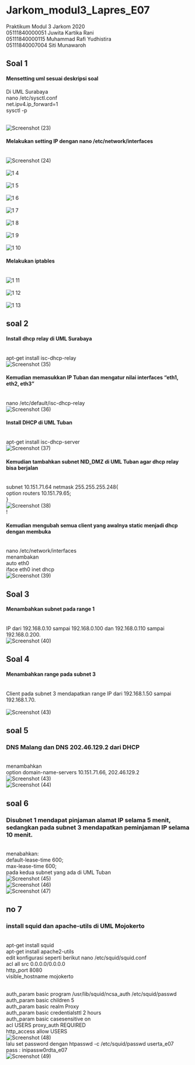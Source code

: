 # Jarkom_modul3_Lapres_E07
Praktikum Modul 3 Jarkom 2020<br/>
05111840000051 Juwita Kartika Rani<br/>
05111840000115 Muhammad Rafi Yudhistira<br/>
05111840007004 Siti Munawaroh<br/>
## Soal 1 
#### Mensetting uml sesuai deskripsi soal
Di UML Surabaya<br/>
nano /etc/sysctl.conf<br/>
net.ipv4.ip_forward=1<br/>
sysctl -p<br/>

<br/>![Screenshot (23)](https://user-images.githubusercontent.com/58022238/100530185-49e53600-3221-11eb-82b6-de50f8ed356c.png)<br/>

#### Melakukan setting IP dengan nano /etc/network/interfaces
<br/>![Screenshot (24)](https://user-images.githubusercontent.com/58022238/100530216-b52f0800-3221-11eb-9dab-c65873b9c96f.png)<br/>
<br/>![1 4](https://user-images.githubusercontent.com/56763570/100535252-16c48780-31cc-11eb-9b57-79625563d0f5.png)<br/>
<br/>![1 5](https://user-images.githubusercontent.com/56763570/100535254-19bf7800-31cc-11eb-9bff-131991c9ccee.png)<br/>
<br/>![1 6](https://user-images.githubusercontent.com/56763570/100535255-1cba6880-31cc-11eb-8176-9baa25cb9276.png)<br/>
<br/>![1 7](https://user-images.githubusercontent.com/56763570/100535256-1d52ff00-31cc-11eb-9085-075b881e6218.png)<br/>
<br/>![1 8](https://user-images.githubusercontent.com/56763570/100535257-1f1cc280-31cc-11eb-9778-35fd2eb8beee.png)<br/>
<br/>![1 9](https://user-images.githubusercontent.com/56763570/100535260-23e17680-31cc-11eb-8027-9da4ba6d39f5.png)<br/>
<br/>![1 10](https://user-images.githubusercontent.com/56763570/100535261-23e17680-31cc-11eb-91e9-a9729f7f6ee6.png)<br/>

#### Melakukan iptables
<br/>![1 11](https://user-images.githubusercontent.com/56763570/100535355-019c2880-31cd-11eb-8006-08880dba0245.png)<br/>
<br/>![1 12](https://user-images.githubusercontent.com/56763570/100535361-0b259080-31cd-11eb-90d7-3e30e074e15b.png)<br/>
<br/>![1 13](https://user-images.githubusercontent.com/56763570/100535362-0c56bd80-31cd-11eb-982b-b57f2cee63c3.png)<br/>

## soal 2 
#### Install dhcp relay di UML Surabaya
<br/>apt-get install isc-dhcp-relay
<br/>![Screenshot (35)](https://user-images.githubusercontent.com/58022238/100530530-cf6ae500-3225-11eb-92f1-4d2da1552156.png)

#### Kemudian memasukkan IP Tuban dan mengatur nilai interfaces “eth1, eth2, eth3”
<br/>nano /etc/default/isc-dhcp-relay
<br/>![Screenshot (36)](https://user-images.githubusercontent.com/58022238/100530531-d265d580-3225-11eb-80f3-af73e210dec8.png)

#### Install DHCP di UML Tuban
<br/>apt-get install isc-dhcp-server
<br/>![Screenshot (37)](https://user-images.githubusercontent.com/58022238/100530534-d560c600-3225-11eb-876d-7ee5b22c6152.png)

#### Kemudian tambahkan subnet NID_DMZ di UML Tuban agar dhcp relay bisa berjalan
<br/>subnet 10.151.71.64 netmask 255.255.255.248{
	<br/>option routers 10.151.79.65;
<br/>}
<br/>![Screenshot (38)](https://user-images.githubusercontent.com/58022238/100530535-d85bb680-3225-11eb-826f-bc7bf20e59c4.png)
<br/>!

#### Kemudian mengubah semua client yang awalnya static menjadi dhcp dengan membuka
<br/>nano /etc/network/interfaces
<br/>menambakan
<br/>auto eth0
<br/>iface eth0 inet dhcp
<br/>![Screenshot (39)](https://user-images.githubusercontent.com/58022238/100530538-dc87d400-3225-11eb-9c3f-aec430cd9b38.png) 

## Soal 3 
#### Menambahkan subnet pada range 1
<br/>IP dari 192.168.0.10 sampai 192.168.0.100 dan 192.168.0.110 sampai 192.168.0.200.
<br/>![Screenshot (40)](https://user-images.githubusercontent.com/58022238/100535639-49fb2b00-324d-11eb-9369-4d63ea4ace1f.png)

## Soal 4 
#### Menambahkan range pada subnet 3
<br/>Client pada subnet 3 mendapatkan range IP dari 192.168.1.50 sampai 192.168.1.70.
<br/>
<br/>![Screenshot (43)](https://user-images.githubusercontent.com/58022238/100535652-68f9bd00-324d-11eb-84ef-8db9c94d8ea0.png)

## soal 5 
### DNS Malang dan DNS 202.46.129.2 dari DHCP
<br/>menambahkan
<br/>option domain-name-servers 10.151.71.66, 202.46.129.2
<br/>![Screenshot (43)](https://user-images.githubusercontent.com/58022238/100535819-c4787a80-324e-11eb-9377-72aa6c53949e.png)
<br/>![Screenshot (44)](https://user-images.githubusercontent.com/58022238/100535653-6ac38080-324d-11eb-96d4-c66ac4371b44.png)

## soal 6 
### Disubnet 1 mendapat pinjaman alamat IP selama 5 menit, sedangkan pada subnet 3 mendapatkan peminjaman IP selama 10 menit.
<br/>menabahkan:
<br/>default-lease-time 600;
<br/>max-lease-time 600;
<br/>pada kedua subnet yang ada di UML Tuban
<br/>![Screenshot (45)](https://user-images.githubusercontent.com/58022238/100535654-6c8d4400-324d-11eb-88bb-25f9914502bb.png)
<br/>![Screenshot (46)](https://user-images.githubusercontent.com/58022238/100535655-6d25da80-324d-11eb-9653-1972d5e48684.png)
<br/>![Screenshot (47)](https://user-images.githubusercontent.com/58022238/100536155-2934d480-3251-11eb-9b92-63b8dc1f203a.png)

## no 7
### install squid dan apache-utils di UML Mojokerto
<br/>apt-get install squid
<br/>apt-get install apache2-utils
<br/>edit konfigurasi seperti berikut nano /etc/squid/squid.conf
<br/>acl all src 0.0.0.0/0.0.0.0
<br/>http_port 8080
<br/>visible_hostname mojokerto
 
<br/>auth_param basic program /usr/lib/squid/ncsa_auth /etc/squid/passwd
<br/>auth_param basic children 5
<br/>auth_param basic realm Proxy
<br/>auth_param basic credentialsttl 2 hours
<br/>auth_param basic casesensitive on
<br/>acl USERS proxy_auth REQUIRED
<br/>http_access allow USERS
<br/>![Screenshot (48)](https://user-images.githubusercontent.com/58022238/100536158-2c2fc500-3251-11eb-9f81-f5b2cd1a4001.png)
<br/>lalu set password dengan htpasswd -c /etc/squid/passwd userta_e07
<br/>pass : inipassw0rdta_e07
<br/>![Screenshot (49)](https://user-images.githubusercontent.com/58022238/100536163-30f47900-3251-11eb-8c09-9a2b3bd27d01.png)



